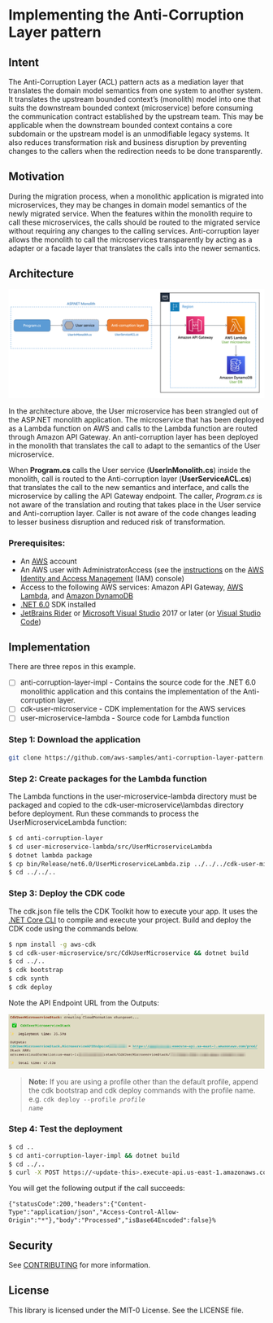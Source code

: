 # Implementing the Anti-Corruption Layer pattern

## Intent

The Anti-Corruption Layer (ACL) pattern acts as a mediation layer that translates the domain model semantics from one system to another system. It translates the upstream bounded context’s (monolith) model into one that suits the downstream bounded context (microservice) before consuming the communication contract established by the upstream team. This may be applicable when the downstream bounded context contains a core subdomain or the upstream model is an unmodifiable legacy systems. It also reduces transformation risk and business disruption by preventing changes to the callers when the redirection needs to be done transparently. 

## Motivation

During the migration process, when a monolithic application is migrated into microservices, they may be changes in domain model semantics of the newly migrated service. When the features within the monolith require to call these microservices, the calls should be routed to the migrated service without requiring any changes to the calling services. Anti-corruption layer allows the monolith to call the microservices transparently by acting as a adapter or a facade layer that translates the calls into the newer semantics. 

## Architecture

![4_AWS](4_AWS.png)

In the architecture above, the User microservice has been strangled out of the ASP.NET monolith application. The microservice that has been deployed as a Lambda function on AWS and calls to the Lambda function are routed through Amazon API Gateway. An anti-corruption layer has been deployed in the monolith that translates the call to adapt to the semantics of the User microservice. 

When **Program.cs** calls the User service (**UserInMonolith.cs**) inside the monolith, call is routed to the Anti-corruption layer (**UserServiceACL.cs**) that translates the call to the new semantics and interface, and calls the microservice by calling the API Gateway endpoint. The caller, _Program.cs_ is not aware of the translation and routing that takes place in the User service and Anti-corruption layer. Caller is not aware of the code changes leading to lesser business disruption and reduced risk of transformation. 

### Prerequisites:

- An [AWS](https://signin.aws.amazon.com/signin?redirect_uri=https%3A%2F%2Fportal.aws.amazon.com%2Fbilling%2Fsignup%2Fresume&client_id=signup) account
- An AWS user with AdministratorAccess (see the [instructions](https://console.aws.amazon.com/iam/home#/roles%24new?step=review&commonUseCase=EC2%2BEC2&selectedUseCase=EC2&policies=arn:aws:iam::aws:policy%2FAdministratorAccess) on the [AWS Identity and Access Management](http://aws.amazon.com/iam) (IAM) console)
- Access to the following AWS services: Amazon API Gateway, [AWS Lambda](https://aws.amazon.com/lambda/), and [Amazon DynamoDB](https://aws.amazon.com/dynamodb/)
- [.NET 6.0](https://dotnet.microsoft.com/en-us/download/dotnet/6.0) SDK installed
- [JetBrains Rider](https://www.jetbrains.com/rider/) or [Microsoft Visual Studio](https://visualstudio.microsoft.com/) 2017 or later (or [Visual Studio Code](https://code.visualstudio.com/))

## Implementation

There are three repos in this example. 

- [ ] anti-corruption-layer-impl - Contains the source code for the .NET 6.0 monolithic application and this contains the implementation of the Anti-corruption layer.
- [ ] cdk-user-microservice - CDK implementation for the AWS services
- [ ] user-microservice-lambda - Source code for Lambda function

### Step 1: Download the application

```sh
git clone https://github.com/aws-samples/anti-corruption-layer-pattern.git
```

### Step 2: Create packages for the Lambda function

The Lambda functions in the user-microservice-lambda directory must be packaged and copied to the cdk-user-microservice\lambdas directory before deployment. Run these commands to process the UserMicroserviceLambda function:

```sh
$ cd anti-corruption-layer
$ cd user-microservice-lambda/src/UserMicroserviceLambda
$ dotnet lambda package
$ cp bin/Release/net6.0/UserMicroserviceLambda.zip ../../../cdk-user-microservice/lambdas
$ cd ../../..
```

### Step 3: Deploy the CDK code

The cdk.json file tells the CDK Toolkit how to execute your app. It uses the [.NET Core CLI](https://docs.microsoft.com/dotnet/articles/core/) to compile and execute your project. Build and deploy the CDK code using the commands below. 

```sh
$ npm install -g aws-cdk
$ cd cdk-user-microservice/src/CdkUserMicroservice && dotnet build
$ cd ../..
$ cdk bootstrap
$ cdk synth
$ cdk deploy
```

Note the API Endpoint URL from the Outputs:

![api_endpoint_output](api_endpoint_output.png)


> **Note:** 
> If you are using a profile other than the default profile, append the cdk bootstrap and cdk deploy commands with the profile name. e.g. <code>cdk deploy --profile _profile name_</code>


### Step 4: Test the deployment

```sh
$ cd ..
$ cd anti-corruption-layer-impl && dotnet build
$ cd ../..
$ curl -X POST https://<update-this>.execute-api.us-east-1.amazonaws.com/dev/user -H "Content-Type: application/json" -d '{"UserId": 12345, "Address": "475 Sansome St,10th floor","City": "San Francisco","State": "California","ZipCode": 94111,"Country": "United States"}'
```

You will get the following output if the call succeeds:

```
{"statusCode":200,"headers":{"Content-Type":"application/json","Access-Control-Allow-Origin":"*"},"body":"Processed","isBase64Encoded":false}%    
```
## Security

See [CONTRIBUTING](CONTRIBUTING.md#security-issue-notifications) for more information.

## License

This library is licensed under the MIT-0 License. See the LICENSE file.
